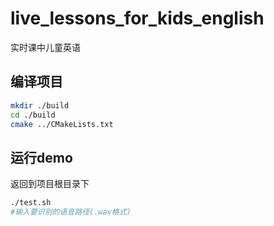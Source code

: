 # live_lessons_for_kids_english
实时课中儿童英语

## 编译项目
```bash
mkdir ./build
cd ./build
cmake ../CMakeLists.txt
```

## 运行demo
返回到项目根目录下
```bash
./test.sh
#输入要识别的语音路径(.wav格式)
```